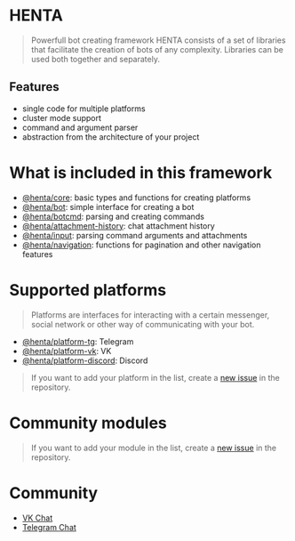 # HENTA
> Powerfull bot creating framework
HENTA consists of a set of libraries that facilitate the creation of bots of any complexity. Libraries can be used both together and separately.

## Features
- single code for multiple platforms
- cluster mode support
- command and argument parser
- abstraction from the architecture of your project

# What is included in this framework
- [@henta/core](packages/code): basic types and functions for creating platforms
- [@henta/bot](packages/bot): simple interface for creating a bot
- [@henta/botcmd](packages/botcmd): parsing and creating commands
- [@henta/attachment-history](packages/attachment-history): chat attachment history
- [@henta/input](packages/input): parsing command arguments and attachments
- [@henta/navigation](packages/navigation): functions for pagination and other navigation features

# Supported platforms
> Platforms are interfaces for interacting with a certain messenger, social network or other way of communicating with your bot.

- [@henta/platform-tg](packages/platform-tg): Telegram
- [@henta/platform-vk](packages/platform-vk): VK
- [@henta/platform-discord](packages/platform-discord): Discord

> If you want to add your platform in the list, create a [new issue](https://github.com/u14-team/henta/issues/new) in the repository.

# Community modules
> If you want to add your module in the list, create a [new issue](https://github.com/u14-team/henta/issues/new) in the repository.

# Community
- [VK Chat](https://vk.me/join/2qDKyes0PJlPljT5hgsUQgk0eKrstr84qEo=)
- [Telegram Chat](https://t.me/hentachat)